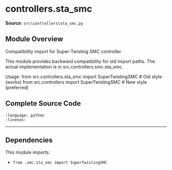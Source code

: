 # controllers.sta_smc

**Source:** `src\controllers\sta_smc.py`

## Module Overview

Compatibility import for Super-Twisting SMC controller.

This module provides backward compatibility for old import paths.
The actual implementation is in src.controllers.smc.sta_smc.

Usage:
    from src.controllers.sta_smc import SuperTwistingSMC  # Old style (works)
    from src.controllers import SuperTwistingSMC         # New style (preferred)

## Complete Source Code

```{literalinclude} ../../../src/controllers/sta_smc.py
:language: python
:linenos:
```

---

## Dependencies

This module imports:

- `from .smc.sta_smc import SuperTwistingSMC`
